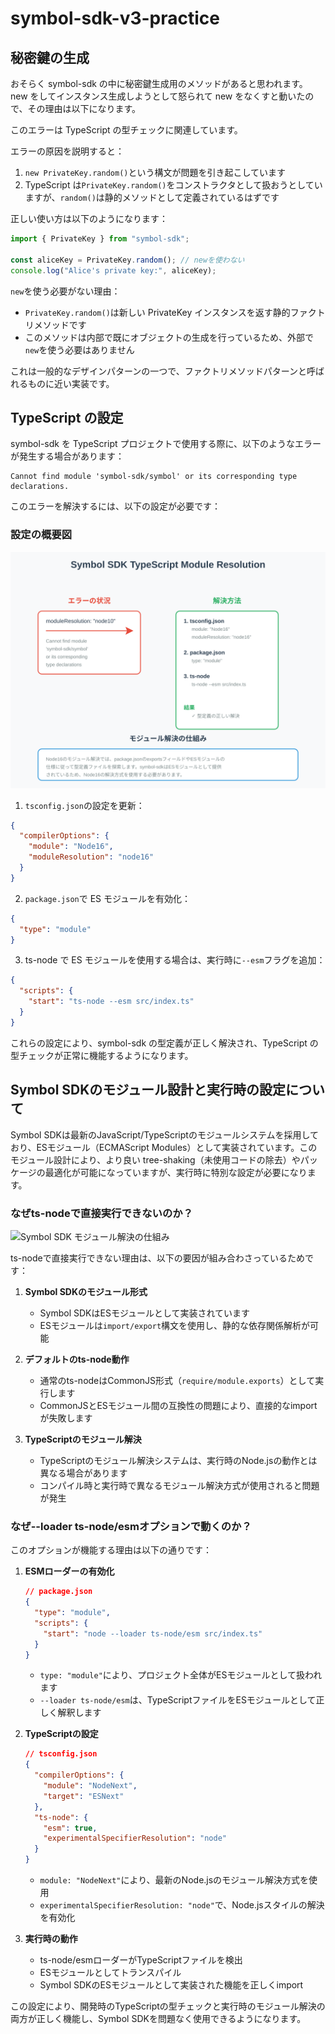 # symbol-sdk-v3-practice

## 秘密鍵の生成

おそらく symbol-sdk の中に秘密鍵生成用のメソッドがあると思われます。
new をしてインスタンス生成しようとして怒られて new をなくすと動いたので、その理由は以下になります。

このエラーは TypeScript の型チェックに関連しています。

エラーの原因を説明すると：

1. `new PrivateKey.random()`という構文が問題を引き起こしています
2. TypeScript は`PrivateKey.random()`をコンストラクタとして扱おうとしていますが、`random()`は静的メソッドとして定義されているはずです

正しい使い方は以下のようになります：

```typescript
import { PrivateKey } from "symbol-sdk";

const aliceKey = PrivateKey.random(); // newを使わない
console.log("Alice's private key:", aliceKey);
```

`new`を使う必要がない理由：

- `PrivateKey.random()`は新しい PrivateKey インスタンスを返す静的ファクトリメソッドです
- このメソッドは内部で既にオブジェクトの生成を行っているため、外部で`new`を使う必要はありません

これは一般的なデザインパターンの一つで、ファクトリメソッドパターンと呼ばれるものに近い実装です。

## TypeScript の設定

symbol-sdk を TypeScript プロジェクトで使用する際に、以下のようなエラーが発生する場合があります：

```
Cannot find module 'symbol-sdk/symbol' or its corresponding type declarations.
```

このエラーを解決するには、以下の設定が必要です：

### 設定の概要図

![TypeScript Module Resolution](docs/typescript-module-resolution.svg)

1. `tsconfig.json`の設定を更新：

```json
{
  "compilerOptions": {
    "module": "Node16",
    "moduleResolution": "node16"
  }
}
```

2. `package.json`で ES モジュールを有効化：

```json
{
  "type": "module"
}
```

3. ts-node で ES モジュールを使用する場合は、実行時に`--esm`フラグを追加：

```json
{
  "scripts": {
    "start": "ts-node --esm src/index.ts"
  }
}
```

これらの設定により、symbol-sdk の型定義が正しく解決され、TypeScript の型チェックが正常に機能するようになります。

## Symbol SDKのモジュール設計と実行時の設定について

Symbol SDKは最新のJavaScript/TypeScriptのモジュールシステムを採用しており、ESモジュール（ECMAScript Modules）として実装されています。このモジュール設計により、より良い tree-shaking（未使用コードの除去）やパッケージの最適化が可能になっていますが、実行時に特別な設定が必要になります。

### なぜts-nodeで直接実行できないのか？

![Symbol SDK モジュール解決の仕組み](docs/module-resolution-flow.svg)

ts-nodeで直接実行できない理由は、以下の要因が組み合わさっているためです：

1. **Symbol SDKのモジュール形式**
   - Symbol SDKはESモジュールとして実装されています
   - ESモジュールは`import/export`構文を使用し、静的な依存関係解析が可能

2. **デフォルトのts-node動作**
   - 通常のts-nodeはCommonJS形式（`require/module.exports`）として実行します
   - CommonJSとESモジュール間の互換性の問題により、直接的なimportが失敗します

3. **TypeScriptのモジュール解決**
   - TypeScriptのモジュール解決システムは、実行時のNode.jsの動作とは異なる場合があります
   - コンパイル時と実行時で異なるモジュール解決方式が使用されると問題が発生

### なぜ--loader ts-node/esmオプションで動くのか？

このオプションが機能する理由は以下の通りです：

1. **ESMローダーの有効化**
   ```json
   // package.json
   {
     "type": "module",
     "scripts": {
       "start": "node --loader ts-node/esm src/index.ts"
     }
   }
   ```
   - `type: "module"`により、プロジェクト全体がESモジュールとして扱われます
   - `--loader ts-node/esm`は、TypeScriptファイルをESモジュールとして正しく解釈します

2. **TypeScriptの設定**
   ```json
   // tsconfig.json
   {
     "compilerOptions": {
       "module": "NodeNext",
       "target": "ESNext"
     },
     "ts-node": {
       "esm": true,
       "experimentalSpecifierResolution": "node"
     }
   }
   ```
   - `module: "NodeNext"`により、最新のNode.jsのモジュール解決方式を使用
   - `experimentalSpecifierResolution: "node"`で、Node.jsスタイルの解決を有効化

3. **実行時の動作**
   - ts-node/esmローダーがTypeScriptファイルを検出
   - ESモジュールとしてトランスパイル
   - Symbol SDKのESモジュールとして実装された機能を正しくimport

この設定により、開発時のTypeScriptの型チェックと実行時のモジュール解決の両方が正しく機能し、Symbol SDKを問題なく使用できるようになります。
